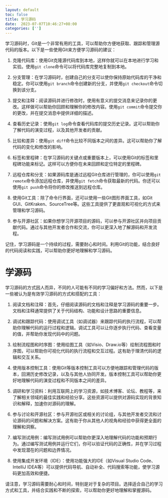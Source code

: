 ```yaml
---
layout: default
toc: false
title: 学习源码
date:  2023-07-07T10:46:27+08:00
categories: ['']
---
```


学习源码时，Git是一个非常有用的工具，可以帮助你方便地获取、跟踪和管理源代码的版本。以下是一些使用Git来方便学习源码的建议：

1. 克隆代码库：使用Git克隆源代码库到本地，这样你就可以在本地进行学习和实验。使用`git clone`命令可以将代码库完整地复制到本地。

2. 分支管理：在学习源码时，创建自己的分支可以使你保持原始代码库的干净和稳定。你可以使用`git branch`命令创建新的分支，并使用`git checkout`命令切换到该分支。

3. 提交和注释：阅读源码并进行修改时，使用有意义的提交消息来记录你的更改。这样做可以帮助你回顾和理解你的修改内容。使用`git commit`命令提交你的更改，并在提交消息中提供详细的描述。

4. 查看历史记录：使用`git log`命令查看代码库的提交历史记录。这可以帮助你了解代码的演变过程，以及其他开发者的贡献。

5. 比较和差异：使用`git diff`命令比较不同版本之间的差异。这可以帮助你了解代码的变化和修改的影响。

6. 标签和里程碑：在学习源码的关键点或重要版本上，可以使用Git的标签和里程碑功能来标记。这样可以方便你在未来回顾和定位特定的里程碑。

7. 远程仓库和分支：如果源码库是通过远程Git仓库进行管理的，你可以使用`git remote`命令添加远程仓库，并使用`git fetch`命令获取最新的代码。你还可以使用`git push`命令将你的修改推送到远程仓库。

8. 使用Git工具：除了命令行界面，还可以使用一些Git图形界面工具，如Git GUI、GitKraken、SourceTree等。这些工具提供了更直观和可视化的方式来管理和学习源码。

9. 参与开源社区：如果你想学习开源项目的源码，可以参与开源社区并向项目贡献代码。通过与其他开发者合作和交流，你可以更深入地了解源码和开发流程。

记住，学习源码是一个持续的过程，需要耐心和时间。利用Git的功能，结合良好的代码阅读和实践，可以帮助你更好地理解和学习源码。

# 学源码

学习源码的方式因人而异，不同的人可能有不同的学习偏好和方法。然而，以下是一些被认为是有效学习源码的方式和搭配的工具：

1. 阅读文档和注释：首先，仔细阅读源码的文档和注释是学习源码的重要一步。文档和注释通常提供了关于代码结构、功能和设计思路的重要信息。

2. 调试和跟踪代码：使用调试工具（如调试器）来跟踪代码的执行流程，可以帮助你理解代码的运行过程和逻辑。调试工具可以让你逐步执行代码、查看变量的值，并帮助你发现代码中的问题。

3. 绘制流程图和时序图：使用绘图工具（如Visio、Draw.io等）绘制流程图和时序图，可以帮助你可视化代码的执行流程和交互过程。这有助于理清代码的逻辑和交互关系。

4. 使用版本控制工具：使用Git等版本控制工具可以方便地跟踪和管理代码的版本，回溯历史修改记录，以及与其他人协同开发。版本控制工具可以帮助你更好地理解代码的演变过程和不同版本之间的差异。

5. 调研和学习资料：利用互联网上的学习资源，如技术博客、论坛、教程等，来了解相关领域的最佳实践和经验分享。这些资源可以提供对源码实现的背景知识和解释，加速你对源码的理解。

6. 参与讨论和开源社区：参与开源社区或相关的讨论组，与其他开发者交流和讨论源码的问题和解决方案。这有助于你从其他人的视角和经验中获得更全面的理解和洞察。

7. 编写测试用例：编写测试用例可以帮助你更深入地理解代码的功能和预期行为。通过编写测试用例并运行它们，你可以验证代码的正确性，并在学习过程中发现潜在的问题和边界情况。

8. 使用集成开发环境（IDE）：使用功能强大的IDE（如Visual Studio Code、IntelliJ IDEA等）可以提供代码导航、自动补全、代码搜索等功能，使学习源码更加高效和便捷。

请注意，学习源码需要耐心和时间，特别是对于复杂的项目。选择适合自己的学习方式和工具，并结合实践和不断的探索，可以帮助你更好地理解和掌握源码。